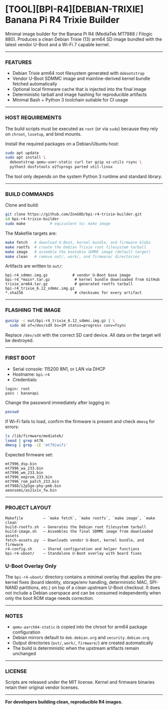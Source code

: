# [TOOL][BPI-R4][DEBIAN-TRIXIE] Banana Pi R4 Trixie Builder

Minimal image builder for the Banana Pi R4 (MediaTek MT7988 / Filogic 880).
Produces a clean Debian Trixie (13) arm64 SD image bundled with the latest
vendor U-Boot and a Wi-Fi 7 capable kernel.

---

### FEATURES

- Debian Trixie arm64 root filesystem generated with `debootstrap`
- Vendor U-Boot SDMMC image and mainline-derived kernel bundle fetched
automatically
- Optional local firmware cache that is injected into the final image
- Deterministic tarball and image hashing for reproducible artifacts
- Minimal Bash + Python 3 toolchain suitable for CI usage

---

### HOST REQUIREMENTS

The build scripts must be executed as `root` (or via `sudo`) because they rely
on `chroot`, `losetup`, and bind mounts.

Install the required packages on a Debian/Ubuntu host:

```bash
sudo apt update
sudo apt install \
  debootstrap qemu-user-static curl tar gzip xz-utils rsync \
  python3 dosfstools e2fsprogs parted util-linux
```

The tool only depends on the system Python 3 runtime and standard library.

---

### BUILD COMMANDS

Clone and build:

```bash
git clone https://github.com/ZonG0D/bpi-r4-trixie-builder.git
cd bpi-r4-trixie-builder
sudo make           # equivalent to: make image
```

The Makefile targets are:

```bash
make fetch   # download U-Boot, kernel bundle, and firmware blobs
make rootfs  # create the Debian Trixie root filesystem tarball
make image   # assemble the bootable SDMMC image (default target)
make clean   # remove out/, work/, and firmware/ directories
```

Artifacts are written to `out/`:

```
bpi-r4_sdmmc.img.gz           # vendor U-Boot base image
bpi-r4_*main*.tar.gz           # kernel bundle downloaded from GitHub
trixie_arm64.tar.gz            # generated rootfs tarball
bpi-r4_trixie_6.12_sdmmc.img.gz
*.sha256                       # checksums for every artifact
```

---

### FLASHING THE IMAGE

```bash
gunzip -c out/bpi-r4_trixie_6.12_sdmmc.img.gz | \
  sudo dd of=/dev/sdX bs=1M status=progress conv=fsync
```

Replace `/dev/sdX` with the correct SD card device. All data on the target
will be destroyed.

---

### FIRST BOOT

- Serial console: 115200 8N1, or LAN via DHCP
- Hostname: `bpi-r4`
- Credentials:

```
login: root
pass : bananapi
```

Change the password immediately after logging in:

```bash
passwd
```

If Wi-Fi fails to load, confirm the firmware is present and check `dmesg` for
errors:

```bash
ls /lib/firmware/mediatek/
lsmod | grep mt76
dmesg | grep -iE 'mt79|wifi'
```

Expected firmware set:

```
mt7996_dsp.bin
mt7996_wa_233.bin
mt7996_wm_233.bin
mt7996_eeprom_233.bin
mt7996_rom_patch_233.bin
mt7988/i2p5ge-phy-pmb.bin
aeonsemi/as21x1x_fw.bin
```

---

### PROJECT LAYOUT

```
Makefile         – `make fetch`, `make rootfs`, `make image`, `make clean`
build-rootfs.sh  – Generates the Debian root filesystem tarball
build-image.sh   – Assembles the final SDMMC image from downloaded assets
fetch-assets.py  – Downloads vendor U-Boot, kernel bundle, and firmware
r4-config.sh     – Shared configuration and helper functions
bpi-r4-uboot/    – Standalone U-Boot overlay with board fixes
```

### U-Boot Overlay Only

The `bpi-r4-uboot/` directory contains a minimal overlay that applies the
pre-kernel fixes (board identity, storage/env handling, deterministic MAC,
SPI-NAND partitions, etc.) on top of a clean upstream U-Boot checkout. It does
not include a Debian userspace and can be consumed independently when only the
boot ROM stage needs correction.

---

### NOTES

- `qemu-aarch64-static` is copied into the chroot for arm64 package
  configuration
- Debian mirrors default to `deb.debian.org` and `security.debian.org`
- Output directories (`out/`, `work/`, `firmware/`) are created automatically
- The build is deterministic when the upstream artifacts remain unchanged

---

### LICENSE

Scripts are released under the MIT license. Kernel and firmware binaries retain
their original vendor licenses.

---

**For developers building clean, reproducible R4 images.**
